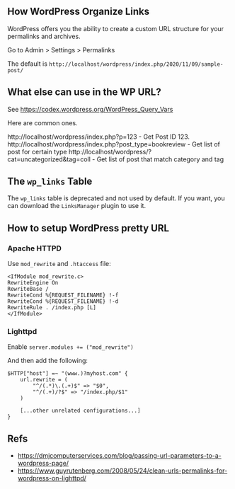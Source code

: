 ## How WordPress Organize Links

WordPress offers you the ability to create a custom URL structure for your permalinks and archives.

Go to Admin > Settings > Permalinks

The default is `http://localhost/wordpress/index.php/2020/11/09/sample-post/` 

## What else can use in the WP URL?

See https://codex.wordpress.org/WordPress_Query_Vars

Here are common ones.

http://localhost/wordpress/index.php?p=123 - Get Post ID 123.
http://localhost/wordpress/index.php?post_type=bookreview - Get list of post for certain type
http://localhost/wordpress/?cat=uncategorized&tag=coll - Get list of post that match category and tag

## The `wp_links` Table

The `wp_links` table is deprecated and not used by default. If you want, you can download 
the `LinksManager` plugin to use it.

## How to setup WordPress pretty URL

### Apache HTTPD

Use `mod_rewrite` and `.htaccess` file:

```
<IfModule mod_rewrite.c>
RewriteEngine On
RewriteBase /
RewriteCond %{REQUEST_FILENAME} !-f
RewriteCond %{REQUEST_FILENAME} !-d
RewriteRule . /index.php [L]
</IfModule>
```

### Lighttpd

Enable `server.modules += ("mod_rewrite")`

And then add the following:

```
$HTTP["host"] =~ "(www.)?myhost.com" {
	url.rewrite = (
		"^/(.*)\.(.+)$" => "$0",
		"^/(.+)/?$" => "/index.php/$1"
	)

	[...other unrelated configurations...]
}
```

## Refs

* https://dmjcomputerservices.com/blog/passing-url-parameters-to-a-wordpress-page/
* https://www.guyrutenberg.com/2008/05/24/clean-urls-permalinks-for-wordpress-on-lighttpd/

